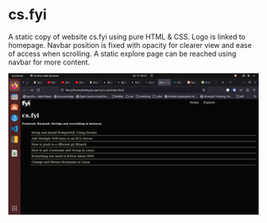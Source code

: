 # cs.fyi
A static copy of website cs.fyi using pure HTML & CSS.
Logo is linked to homepage.
Navbar position is fixed with opacity for clearer view and ease of access when scrolling.
A static explore page can be reached using navbar for more content.

![An image of homepage](image.png)
